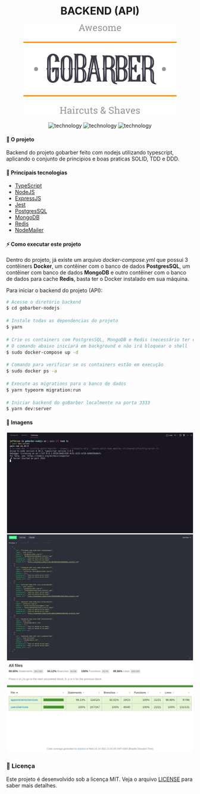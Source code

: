 <h1 align="center">BACKEND (API)</h1>
<div align="center" style="margin-bottom: 20px;">
  <img alt="gobarber" src="https://github.com/jefferson1104/goBarber/raw/master/assets/images/goBarber-logo.svg" width="auto" heigth="auto"/>
</div>

<p align="center">

  <img alt="technology" src="https://img.shields.io/badge/TypeScript-007ACC?style=for-the-badge&logo=typescript&logoColor=white">

  <img alt="technology" src="https://img.shields.io/badge/Node.js-339933?style=for-the-badge&logo=nodedotjs&logoColor=white">

  <img alt="technology" src="https://img.shields.io/badge/Express.js-000000?style=for-the-badge&logo=express&logoColor=white">
</p>

#### :barber: O projeto

Backend do projeto gobarber feito com nodejs utilizando typescript, aplicando o conjunto de principios e boas praticas SOLID, TDD e DDD.

#### :rocket: Principais tecnologias

- [TypeScript](https://www.typescriptlang.org/docs/)
- [NodeJS](https://nodejs.org/en/)
- [ExpressJS](https://expressjs.com/pt-br/)
- [Jest](https://jestjs.io/pt-BR/)
- [PostgresSQL](https://www.postgresql.org/)
- [MongoDB](https://www.mongodb.com/pt-br)
- [Redis](https://redis.io/)
- [NodeMailer](https://nodemailer.com/about/)

#### :zap: Como executar este projeto

Dentro do projeto, já existe um arquivo _docker-compose.yml_ que possui 3 contêiners **Docker**, um contêiner com o banco de dados **PostgresSQL**, um contêiner com banco de dados **MongoDB** e outro contêiner com o banco de dados para cache **Redis**, basta ter o Docker instalado em sua máquina.

Para iniciar o backend do projeto (API):

```Bash
# Acesse o diretório backend
$ cd gobarber-nodejs

# Instale todas as dependencias do projeto
$ yarn

# Crie os containers com PostgresSQL, MongoDB e Redis (necessário ter o docker instalado na máquina)
# O comando abaixo iniciará em background e não irá bloquear o shell
$ sudo docker-compose up -d

# Comando para verificar se os containers estão em execução
$ sudo docker ps -a

# Execute as migrations para o banco de dados
$ yarn typeorm migration:run

# Iniciar backend do goBarber localmente na porta 3333
$ yarn dev:server
```

#### 🎨 Imagens

<p align="center">
  <a href='./assets/images/screenshots/'>
    <img width=500 src="./assets/images/img-02.png">
  </a>

  <a href='./assets/images/screenshots/'>
    <img width=500 src="./assets/images/img-03.png">
  </a>

  <a href='./assets/images/screenshots/'>
    <img width=500 src="./assets/images/img-01.png">
  </a>
</p>

### :memo: Licença

Este projeto é desenvolvido sob a licença MIT. Veja o arquivo [LICENSE](LICENSE.md) para saber mais detalhes.
